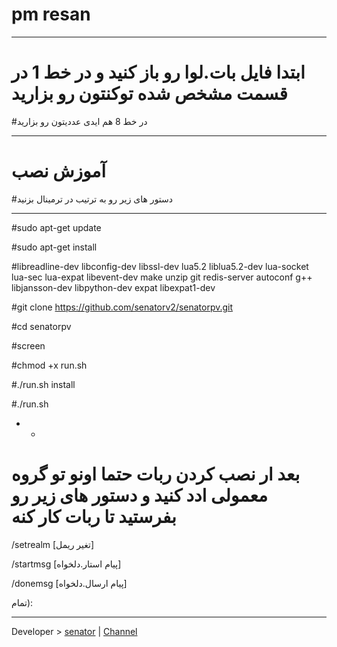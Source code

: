 #  pm resan

* * *
# ابتدا فایل بات.لوا رو باز کنید و در خط 1 در قسمت مشخص شده توکنتون رو بزارید
#در خط 8 هم ایدی عددیتون رو بزارید
* * *
# آموزش نصب
#دستور های زیر رو به ترتیب در ترمینال بزنید
* * *
#sudo apt-get update

#sudo apt-get install

#libreadline-dev libconfig-dev libssl-dev lua5.2 liblua5.2-dev lua-socket lua-sec lua-expat libevent-dev make unzip git redis-server autoconf g++ libjansson-dev libpython-dev expat libexpat1-dev


#git clone https://github.com/senatorv2/senatorpv.git


#cd senatorpv


#screen


#chmod +x run.sh


#./run.sh install

#./run.sh

* *

# بعد ار نصب کردن ربات حتما اونو تو گروه معمولی ادد کنید و دستور های زیر رو بفرستید تا ربات کار کنه

/setrealm [تغیر ریمل]
 

/startmsg [پیام استار.دلخواه]


/donemsg [پیام ارسال.دلخواه]

تمام):

* * * * * * * * * * * * * * * * * * * * * * * *
 Developer > [senator](https://Telegram.me/Lv_t_m) | 
 [Channel](https://Telegram.me/Senator_tea)
